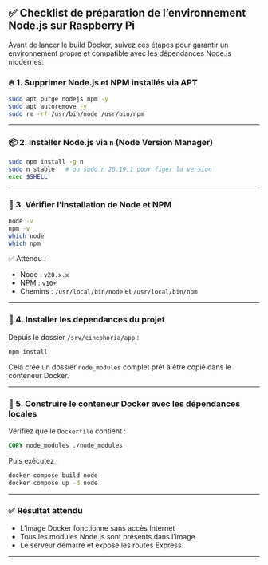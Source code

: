 ## ✅ Checklist de préparation de l’environnement Node.js sur Raspberry Pi

Avant de lancer le build Docker, suivez ces étapes pour garantir un environnement propre et compatible avec les dépendances Node.js modernes.

### 🔥 1. Supprimer Node.js et NPM installés via APT

```bash
sudo apt purge nodejs npm -y
sudo apt autoremove -y
sudo rm -rf /usr/bin/node /usr/bin/npm
```

---

### 📦 2. Installer Node.js via `n` (Node Version Manager)

```bash
sudo npm install -g n
sudo n stable   # ou sudo n 20.19.1 pour figer la version
exec $SHELL
```

---

### 🧪 3. Vérifier l’installation de Node et NPM

```bash
node -v
npm -v
which node
which npm
```

✅ Attendu :

- Node : `v20.x.x`
- NPM : `v10+`
- Chemins : `/usr/local/bin/node` et `/usr/local/bin/npm`

---

### 📁 4. Installer les dépendances du projet

Depuis le dossier `/srv/cinephoria/app` :

```bash
npm install
```

Cela crée un dossier `node_modules` complet prêt à être copié dans le conteneur Docker.

---

### 🐳 5. Construire le conteneur Docker avec les dépendances locales

Vérifiez que le `Dockerfile` contient :

```dockerfile
COPY node_modules ./node_modules
```

Puis exécutez :

```bash
docker compose build node
docker compose up -d node
```

---

### ✅ Résultat attendu

- L’image Docker fonctionne sans accès Internet
- Tous les modules Node.js sont présents dans l’image
- Le serveur démarre et expose les routes Express

---


